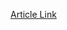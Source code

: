 [Article Link](https://www.fhs.hr/www.mobilnost.hr/hr/sadrzaj/programi/mreze-i-inicijative/etwinning)


